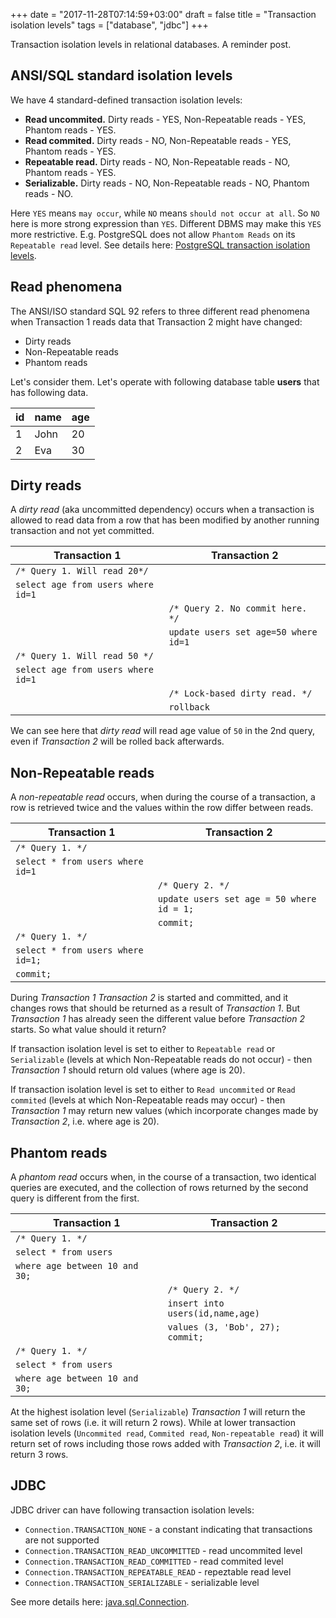 +++
date = "2017-11-28T07:14:59+03:00"
draft = false
title = "Transaction isolation levels"
tags = ["database", "jdbc"]
+++

Transaction isolation levels in relational databases. A reminder post.  

<!--more-->

## ANSI/SQL standard isolation levels

We have 4 standard-defined transaction isolation levels:

* **Read uncommited.** Dirty reads - YES, Non-Repeatable reads - YES, Phantom reads - YES.
* **Read commited.** Dirty reads - NO, Non-Repeatable reads - YES, Phantom reads - YES.
* **Repeatable read.** Dirty reads - NO, Non-Repeatable reads - NO, Phantom reads - YES.
* **Serializable.** Dirty reads - NO, Non-Repeatable reads - NO, Phantom reads - NO.

Here `YES` means `may occur`, while `NO` means `should not occur at all`. So `NO` here is more strong expression than `YES`. 
Different DBMS may make this `YES` more restrictive. E.g. PostgreSQL does not allow `Phantom Reads` on its `Repeatable read` level. 
See details here: [PostgreSQL transaction isolation levels](/post/postgresql_transaction_isolation_levels/).

## Read phenomena

The ANSI/ISO standard SQL 92 refers to three different read phenomena when Transaction 1 reads data 
that Transaction 2 might have changed:

* Dirty reads
* Non-Repeatable reads
* Phantom reads

Let's consider them. Let's operate with following database table **users** that has following data.

| id | name | age |
|----|------|-----|
| 1  | John | 20  |
| 2  | Eva  | 30  |


## Dirty reads

A *dirty read* (aka uncommitted dependency) occurs when a transaction is allowed to read data from a row 
that has been modified by another running transaction and not yet committed.

|Transaction 1                           |Transaction 2                                       |
|----------------------------------------|----------------------------------------------------|
| `/* Query 1. Will read 20*/`           |                                                    |
| `select age from users where id=1`     |                                                    |
|                                        | `/* Query 2. No commit here. */`                   |
|                                        | `update users set age=50 where id=1`               |
| `/* Query 1. Will read 50 */`          |                                                    |
| `select age from users where id=1`     |                                                    |
|                                        | `/* Lock-based dirty read. */`                     |
|                                        | `rollback`

We can see here that *dirty read* will read age value of `50` in the 2nd query, even if *Transaction 2* will be rolled back afterwards. 
 
## Non-Repeatable reads

A *non-repeatable read* occurs, when during the course of a transaction, 
a row is retrieved twice and the values within the row differ between reads.

|Transaction 1                           |Transaction 2                                       |
|----------------------------------------|----------------------------------------------------|
| `/* Query 1. */`                       |                                                    |
| `select * from users where id=1`       |                                                    |
|                                        | `/* Query 2. */`                                   |
|                                        | `update users set age = 50 where id = 1;`          |
|                                        | `commit;`                                          |
| `/* Query 1. */`                       |                                                    |
| `select * from users where id=1;`      |                                                    |
| `commit;`                              |                                                    |

During *Transaction 1* *Transaction 2* is started and committed, and it changes rows that should be returned as a result 
of *Transaction 1*. But *Transaction 1* has already seen the different value before *Transaction 2* starts. 
So what value should it return? 

If transaction isolation level is set to either to `Repeatable read` or `Serializable` (levels at which Non-Repeatable reads
do not occur) - then *Transaction 1* should return old values (where age is 20). 

If transaction isolation level is set to either to `Read uncommited` or `Read commited` (levels at which Non-Repeatable reads
may occur) - then *Transaction 1* may return new values (which incorporate changes made by *Transaction 2*, i.e. where age is 20). 

## Phantom reads

A *phantom read* occurs when, in the course of a transaction, two identical queries are executed, 
and the collection of rows returned by the second query is different from the first.

|Transaction 1                        |Transaction 2                              |
|-------------------------------------|-------------------------------------------|
| `/* Query 1. */`                    |                                           |
| `select * from users `              |                                           |
| `where age between 10 and 30;`      |                                           |
|                                     | `/* Query 2. */`                          |
|                                     | `insert into users(id,name,age)`          |
|                                     | `values (3, 'Bob', 27); commit;`          |
| `/* Query 1. */`                    |                                           |
| `select * from users `              |                                           |
| `where age between 10 and 30;`      |                                           |

At the highest isolation level (`Serializable`) *Transaction 1* will return the same set of rows 
(i.e. it will return 2 rows). While at lower transaction isolation levels (`Uncommited read`, `Commited read`, `Non-repeatable read`)
it will return set of rows including those rows added with *Transaction 2*, i.e. it will return 3 rows. 

## JDBC 

JDBC driver can have following transaction isolation levels: 

* `Connection.TRANSACTION_NONE` - a constant indicating that transactions are not supported
* `Connection.TRANSACTION_READ_UNCOMMITTED` - read uncommited level
* `Connection.TRANSACTION_READ_COMMITTED` - read commited level
* `Connection.TRANSACTION_REPEATABLE_READ` - repeztable read level 
* `Connection.TRANSACTION_SERIALIZABLE` - serializable level

See more details here: [java.sql.Connection](https://docs.oracle.com/javase/8/docs/api/java/sql/Connection.html).